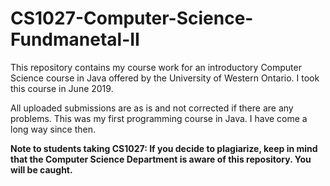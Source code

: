 # CS1027-Computer-Science-Fundmanetal-II
This repository contains my course work for an introductory Computer Science course in Java offered by the University of Western Ontario. I took this course in June 2019.

All uploaded submissions are as is and not corrected if there are any problems. 
This was my first programming course in Java. I have come a long way since then.

**Note to students taking CS1027: If you decide to plagiarize, keep in mind that the Computer Science Department is aware of this repository. You will be caught.**
